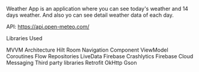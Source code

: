 Weather App is an application where you can see today's weather and 14 days weather. And also yo can see detail weather data of each day.

API: https://api.open-meteo.com/

Libraries Used

MVVM Architecture
Hilt
Room
Navigation Component
ViewModel
Coroutines
Flow
Repositories
LiveData
Firebase Crashlytics
Firebase Cloud Messaging
Third party libraries
Retrofit
OkHttp
Gson
